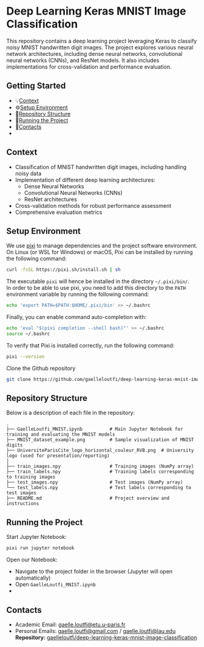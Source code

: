# Deep Learning Keras MNIST Image Classification

This repository contains a deep learning project leveraging Keras to classify noisy MNIST handwritten digit images. The project explores various neural network architectures, including dense neural networks, convolutional neural networks (CNNs), and ResNet models. It also includes implementations for cross-validation and performance evaluation.

## Getting Started
- 💡[Context](https://github.com/gaelleloutfi/deep-learning-keras-mnist-image-classification/blob/main/README.md#context)
- ⚙️[Setup Environment](https://github.com/gaelleloutfi/deep-learning-keras-mnist-image-classification/blob/main/README.md#setup-environment)
- 📂[Repository Structure](https://github.com/gaelleloutfi/deep-learning-keras-mnist-image-classification/blob/main/README.md#repository-structure)
- 🚀[Running the Project](https://github.com/gaelleloutfi/deep-learning-keras-mnist-image-classification/blob/main/README.md#running-the-project)
- 💌[Contacts](https://github.com/gaelleloutfi/deep-learning-keras-mnist-image-classification/blob/main/README.md#contacts)
- 
## Context
- Classification of MNIST handwritten digit images, including handling noisy data
- Implementation of different deep learning architectures:
  - Dense Neural Networks
  - Convolutional Neural Networks (CNNs)
  - ResNet architectures
- Cross-validation methods for robust performance assessment
- Comprehensive evaluation metrics

## Setup Environment
We use [pixi](https://github.com/prefix-dev/pixi) to manage dependencies and the project software environment.  
On Linux (or WSL for Windows) or macOS, Pixi can be installed by running the following command:
```bash
curl -fsSL https://pixi.sh/install.sh | sh
```
The executable `pixi` will hence be installed in the directory `~/.pixi/bin/`.  
In order to be able to use pixi, you need to add this directory to the `PATH` environment variable by running the following command:
```bash
echo 'export PATH=$PATH:$HOME/.pixi/bin' >> ~/.bashrc
```
Finally, you can enable command auto-completion with:
```bash
echo 'eval "$(pixi completion --shell bash)"' >> ~/.bashrc
source ~/.bashrc
```
To verify that Pixi is installed correctly, run the following command:
```bash
pixi --version
```
Clone the Github repository 
```bash
git clone https://github.com/gaelleloutfi/deep-learning-keras-mnist-image-classification.git
```

## Repository Structure
Below is a description of each file in the repository:
```
.
├── GaelleLoutfi_MNIST.ipynb          # Main Jupyter Notebook for training and evaluating the MNIST models  
├── MNIST_dataset_example.png         # Sample visualization of MNIST digits  
├── UniversiteParisCite_logo_horizontal_couleur_RVB.png  # University logo (used for presentation/reporting)  
│
├── train_images.npy                  # Training images (NumPy array)  
├── train_labels.npy                  # Training labels corresponding to training images   
├── test_images.npy                   # Test images (NumPy array)  
└── test_labels.npy                   # Test labels corresponding to test images  
├── README.md                         # Project overview and instructions  
```
## Running the Project
Start Jupyter Notebook:
```bash
pixi run jupyter notebook
```
Open our Notebook:
- Navigate to the project folder in the browser (Jupyter will open automatically)
- Open `GaelleLoutfi_MNIST.ipynb`
- 
## Contacts
- Academic Email: gaelle.loutfi@etu.u-paris.fr
- Personal Emails: gaelle.loutfi@gmail.com / gaelle.loutfi@lau.edu
**Repository:** [gaelleloutfi/deep-learning-keras-mnist-image-classification](https://github.com/gaelleloutfi/deep-learning-keras-mnist-image-classification)
